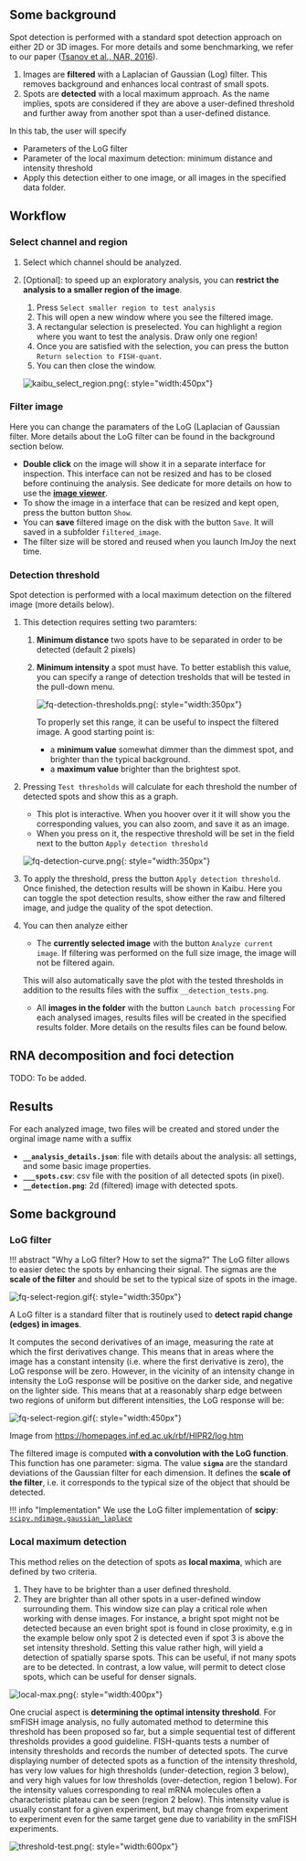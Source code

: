 ## Some background
Spot detection is performed with a standard spot detection approach on either 2D or 3D images. For more details and some
benchmarking, we refer to our paper ([Tsanov et al., NAR, 2016](https://academic.oup.com/nar/article/44/22/e165/2691336)).

1. Images are **filtered** with a Laplacian of Gaussian (Log) filter. This removes background and enhances local contrast of small spots.
2. Spots are **detected** with a local maximum approach. As the name implies, spots are considered if they are above a user-defined threshold and further away from another spot than a user-defined distance.

In this tab, the user will specify

* Parameters of the LoG filter
* Parameter of the local maximum detection: minimum distance and intensity threshold
* Apply this detection either to one image, or all images in the specified data folder.

## Workflow

### Select channel and region

1. Select which channel should be analyzed.
2. [Optional]: to speed up an exploratory analysis, you can **restrict the analysis to a smaller region of the image**.
      1. Press `Select smaller region to test analysis`
      2. This will open a new window where you see the filtered image.
      3. A rectangular selection is preselected. You can highlight a region where you want to test the analysis. Draw only one region!
      4. Once you are satisfied with the selection, you can press the button `Return selection to FISH-quant`.
      5. You can then close the window.

      ![kaibu_select_region.png](img/kaibu_select_region.png){: style="width:450px"}

### Filter image
Here you can change the paramaters of the LoG (Laplacian of Gaussian filter. More details about the LoG filter can be found in the background section below.

* **Double click** on the image will show it in a separate interface for inspection. This interface can not be resized and has to be closed before continuing the analysis. See dedicate for more details on how to use the  [**image viewer**](fq-overview.md#image-viewer).
* To show the image in a interface that can be resized and kept open, press the button button `Show`.
* You can **save** filtered image on the disk with the button `Save`. It will saved in a subfolder `filtered_image`.
* The filter size will be stored and reused when you launch ImJoy the next time.

###  Detection threshold
Spot detection is performed with a local maximum detection on the filtered image (more details below). 

1. This detection requires setting two paramters:

      1. **Minimum distance** two spots have to be separated in order to be detected (default 2 pixels)

      2. **Minimum intensity** a spot must have. To better establish this value, you can specify a range of detection tresholds that will be tested in the pull-down menu.

          ![fq-detection-thresholds.png](img/fq-detection-thresholds.png){: style="width:350px"}

          To properly set this range, it can be useful to inspect the filtered image. A good starting point is:

          * a **minimum value** somewhat dimmer than the dimmest spot, and brighter than the typical background.  
          * a **maximum value** brighter than the brightest spot.

2. Pressing `Test thresholds` will calculate for each threshold the number
   of detected spots and show this as a graph.
     * This plot is interactive. When you hoover over it
       it will show you the corresponding values, you can also zoom, and save it as an image.
     * When you press on it, the respective threshold will be set
       in the field next to the button `Apply detection threshold`

    ![fq-detection-curve.png](img/fq-detection-curve.png){: style="width:350px"}

3. To apply the threshold, press the button `Apply detection threshold`. Once finished, 
   the detection results will be shown in Kaibu. Here you can toggle the spot detection results, 
   show either the raw and filtered image, and judge the quality of the spot detection. 

4. You can then analyze either
    * The **currently selected image** with the button `Analyze current image`. If filtering was performed on the full size image, the image will not be filtered again.

    This will also automatically save the plot with the tested thresholds in addition to the results files with the suffix `__detection_tests.png`.
    * All **images in the folder** with the button `Launch batch processing`
    For each analysed images, results files will be created in the specified results folder. 
    More details on the results files can be found below.

## RNA decomposition and foci detection

TODO: To be added.

## Results

For each analyzed image, two files will be created and stored under the orginal image name with a suffix

* **`__analysis_details.json`**: file with details about the analysis: all settings, and some basic image properties.
* **`___spots.csv`**: csv file with the position of all detected spots (in pixel).
* **`__detection.png`**: 2d (filtered) image with detected spots.
  
## Some background

### LoG filter

!!! abstract "Why a LoG filter? How to set the sigma?"
    The LoG filter allows to easier detec the spots by enhancing their signal. The sigmas are the
    **scale of the filter** and should be set to the typical size of spots in the image.

![fq-select-region.gif](img/log-filter.png){: style="width:350px"}
    
A LoG filter is a standard filter that is routinely used to **detect rapid change (edges) in images**.

It computes the second derivatives of an image, measuring the rate at which the first derivatives change.
This means that in areas where the image has a constant intensity (i.e. where the first derivative is zero), the LoG response will be zero. However, in the vicinity of an intensity change in intensity the LoG response will be positive on the darker side, and negative on the lighter side. This means that at a reasonably sharp edge between two regions of uniform but different intensities, the LoG response will be:

![fq-select-region.gif](img/logresp.gif){: style="width:450px"}

Image from https://homepages.inf.ed.ac.uk/rbf/HIPR2/log.htm

The filtered image is computed **with a convolution with the LoG function**. This function has one parameter: sigma. The value **`sigma`** are the standard deviations of the Gaussian filter for each dimension. It defines the **scale of the filter**, i.e. it corresponds to the typical size of the object that should be detected.

!!! info "Implementation"
    We use the LoG filter implementation of **scipy**: [`scipy.ndimage.gaussian_laplace`](https://docs.scipy.org/doc/scipy/reference/generated/scipy.ndimage.gaussian_laplace.html)

### Local maximum detection

This method relies on the detection of spots as **local maxima**, which are
defined by two criteria.

1. They have to be brighter than a user defined threshold.
2. They are brighter than all other spots in a user-defined window surrounding them. This window size can
play a critical role when working with dense images. For instance, a bright spot might not be
detected because an even bright spot is found in close proximity, e.g in the example below only spot 2 is detected even if spot 3 is above the set intensity threshold. Setting this value rather high, will yield a detection of spatially sparse spots. This can be
useful, if not many spots are to be detected. In contrast, a low value, will permit to detect
close spots, which can be useful for denser signals.

![local-max.png](img/local-max.png){: style="width:400px"}

One crucial aspect  is **determining the optimal intensity threshold**. For smFISH
image analysis, no fully automated method to determine this threshold has been proposed so far, but a simple sequential test of different thresholds provides a good
guideline. FISH-quants tests a number of intensity thresholds and records the number of
detected spots. The curve displaying number of detected spots as a function of the intensity threshold,
has very low values for high thresholds (under-detection, region 3 below), and very high values for low thresholds
(over-detection, region 1 below). For the intensity values corresponding to real mRNA molecules often a characteristic plateau can be seen (region 2 below). This intensity value is usually constant for a given
experiment, but may change from experiment to experiment even for the same target gene due to
variability in the smFISH experiments.

![threshold-test.png](img/threshold-test.png){: style="width:600px"}
